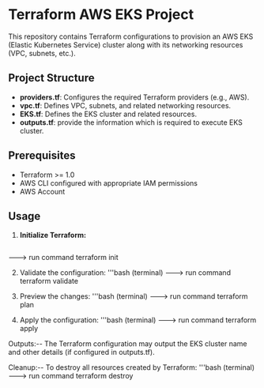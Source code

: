 # Terraform AWS EKS Project

This repository contains Terraform configurations to provision an AWS EKS (Elastic Kubernetes Service) cluster along with its networking resources (VPC, subnets, etc.).

## Project Structure

- **providers.tf**: Configures the required Terraform providers (e.g., AWS).
- **vpc.tf**: Defines VPC, subnets, and related networking resources.
- **EKS.tf**: Defines the EKS cluster and related resources.
- **outputs.tf**: provide the information which is required to execute EKS cluster.

## Prerequisites

- Terraform >= 1.0
- AWS CLI configured with appropriate IAM permissions
- AWS Account

## Usage

1. **Initialize Terraform:**
   ```bash (terminaL)
  ---> run command
      terraform init
      
2. Validate the configuration:
   '''bash (terminal)
   ---> run command
      terraform validate 
      
3.  Preview the changes:
    '''bash (terminal)
    ---> run command
       terraform plan

4. Apply the configuration:
    '''bash (terminal)
    ---> run command
        terraform apply

Outputs:--
The Terraform configuration may output the EKS cluster name and other details (if configured in outputs.tf).

Cleanup:--
To destroy all resources created by Terraform:
      '''bash (terminal)
    ---> run command
      terraform destroy

   

   

